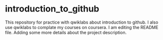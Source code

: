 # introduction_to_github
This repository for practice with qwiklabs about introduction to github. I also use qwiklabs to complate my courses on coursera.
I am editing the README file. Adding some more details about the project description.
